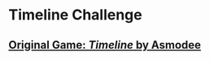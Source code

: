 # Timeline Challenge

## [Original Game: *Timeline* by Asmodee](https://www.asmodee.us/en/games/timeline/)
